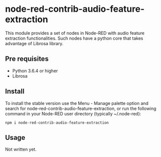 # node-red-contrib-audio-feature-extraction
This module provides a set of nodes in Node-RED with audio feature extraction functionalities.
Such nodes have a python core that takes advantage of Librosa library.

## Pre requisites
* Python 3.6.4 or higher
* Librosa

## Install
To install the stable version use the Menu - Manage palette option and search for node-red-contrib-audio-feature-extraction, or run the following command in your Node-RED user directory (typically ~/.node-red):

    npm i node-red-contrib-audio-feature-extraction

## Usage
Not written yet.
